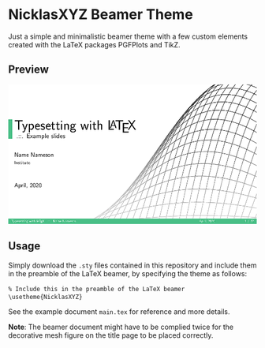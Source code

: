 # NicklasXYZ Beamer Theme

Just a simple and minimalistic beamer theme with a few custom elements created with the LaTeX packages PGFPlots and TikZ.

## Preview

![](preview/main.gif)

## Usage 

Simply download the `.sty` files contained in this repository and include them in the preamble of the LaTeX beamer, by specifying the theme as follows:

```
% Include this in the preamble of the LaTeX beamer
\usetheme{NicklasXYZ}
```

See the example document `main.tex` for reference and more details.

**Note**: The beamer document might have to be complied twice for the decorative mesh figure on the title page to be placed correctly.

